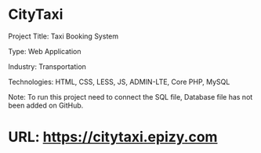 # CityTaxi

Project Title: Taxi Booking System

Type: Web Application

Industry: Transportation

Technologies: HTML, CSS, LESS, JS, ADMIN-LTE, Core PHP, MySQL

Note: To run this project need to connect the SQL file, Database file has not been added on GitHub.

# URL: https://citytaxi.epizy.com
